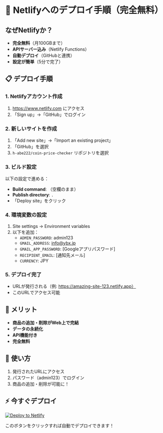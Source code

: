 # 🚀 Netlifyへのデプロイ手順（完全無料）

## なぜNetlifyか？
- **完全無料**（月100GBまで）
- **APIサーバー込み**（Netlify Functions）
- **自動デプロイ**（GitHubと連携）
- **設定が簡単**（5分で完了）

## 📋 デプロイ手順

### 1. Netlifyアカウント作成
1. https://www.netlify.com にアクセス
2. 「Sign up」→「GitHub」でログイン

### 2. 新しいサイトを作成
1. 「Add new site」→「Import an existing project」
2. 「GitHub」を選択
3. `h-abe222/coin-price-checker` リポジトリを選択

### 3. ビルド設定
以下の設定で進める：
- **Build command**: （空欄のまま）
- **Publish directory**: `.`
- 「Deploy site」をクリック

### 4. 環境変数の設定
1. Site settings → Environment variables
2. 以下を追加：
   - `ADMIN_PASSWORD`: admin123
   - `GMAIL_ADDRESS`: info@ybx.jp
   - `GMAIL_APP_PASSWORD`: [Googleアプリパスワード]
   - `RECIPIENT_EMAIL`: [通知先メール]
   - `CURRENCY`: JPY

### 5. デプロイ完了
- URLが発行される（例: https://amazing-site-123.netlify.app）
- このURLでアクセス可能

## 🎯 メリット
- **商品の追加・削除がWeb上で完結**
- **データの永続化**
- **API機能付き**
- **完全無料**

## 📱 使い方
1. 発行されたURLにアクセス
2. パスワード（admin123）でログイン
3. 商品の追加・削除が可能に！

## ⚡ 今すぐデプロイ

[![Deploy to Netlify](https://www.netlify.com/img/deploy/button.svg)](https://app.netlify.com/start/deploy?repository=https://github.com/h-abe222/coin-price-checker)

このボタンをクリックすれば自動でデプロイできます！